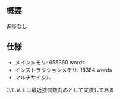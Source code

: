 ## 概要

進捗なし

## 仕様

- メインメモリ: 655360 words
- インストラクションメモリ: 16384 words
- マルチサイクル

`CVT.W.S` は最近接偶数丸めとして実装してある
